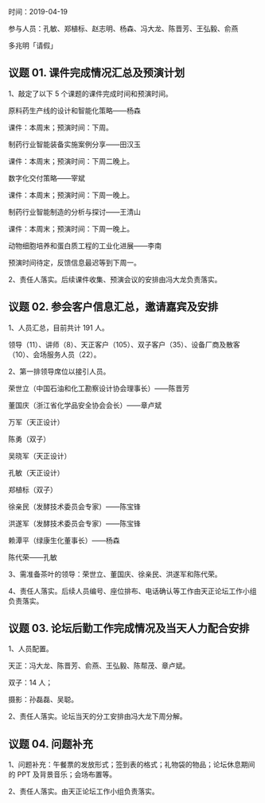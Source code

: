 时间：2019-04-19

参与人员：孔敏、郑植标、赵志明、杨森、冯大龙、陈晋芳、王弘毅、俞燕

多兆明「请假」

## 议题 01. 课件完成情况汇总及预演计划

1、敲定了以下 5 个课题的课件完成时间和预演时间。

原料药生产线的设计和智能化策略——杨森

课件：本周末；预演时间：下周。

制药行业智能装备实施案例分享——田汉玉

课件：本周末；预演时间：下周二晚上。

数字化交付策略——宰斌 

课件：本周末；预演时间：下周一晚上。

制药行业智能制造的分析与探讨——王清山

课件：本周末；预演时间：下周一晚上。

动物细胞培养和蛋白质工程的工业化进展——李南

预演时间待定，反馈信息最迟等到下周一。

2、责任人落实。后续课件收集、预演会议的安排由冯大龙负责落实。

## 议题 02. 参会客户信息汇总，邀请嘉宾及安排

1、人员汇总，目前共计 191 人。

领导（11）、讲师（8）、天正客户（105）、双子客户（35）、设备厂商及散客（10）、会场服务人员（22）。

2、第一排领导席位以接引人员。

荣世立（中国石油和化工勘察设计协会理事长）——陈晋芳

董国庆（浙江省化学品安全协会会长）——章卢斌

万军（天正设计）

陈勇（双子）

吴晓军（天正设计）

孔敏（天正设计）

郑植标（双子）

徐亲民（发酵技术委员会专家）——陈宝锋

洪遂军（发酵技术委员会专家）——陈宝锋

赖潭平（绿康生化董事长）——杨森

陈代荣——孔敏

3、需准备茶叶的领导：荣世立、董国庆、徐亲民、洪遂军和陈代荣。

4、责任人落实。后续人员编号、座位排布、电话确认等工作由天正论坛工作小组负责落实。

## 议题 03. 论坛后勤工作完成情况及当天人力配合安排

1、人员配置。

天正：冯大龙、陈晋芳、俞燕、王弘毅、陈帮茂、章卢斌。

双子：14 人；

摄影：孙磊磊、吴聪。

2、责任人落实。论坛当天的分工安排由冯大龙下周分解。

## 议题 04. 问题补充

1、问题补充：午餐票的发放形式；签到表的格式；礼物袋的物品；论坛休息期间的 PPT 及背景音乐；会场布置等。

2、责任人落实。由天正论坛工作小组负责落实。

